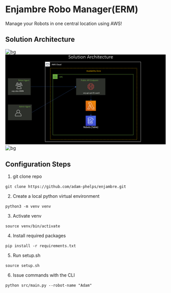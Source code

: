 # Enjambre Robo Manager(ERM)
Manage your Robots in one central location using AWS!

## Solution Architecture
![bg](black)
![Solution Visual](imgs/EnjArchitecture.png?raw=true "Enjambre Solution")
![bg](white)

## Configuration Steps

1. git clone repo

`git clone https://github.com/adam-phelps/enjambre.git`

2. Create a local python virtual environment

`python3 -m venv venv`

3. Activate venv

`source venv/bin/activate`

4. Install required packages

`pip install -r requirements.txt`

5. Run setup.sh

`source setup.sh`

6. Issue commands with the CLI

`python src/main.py --robot-name "Adam"`
